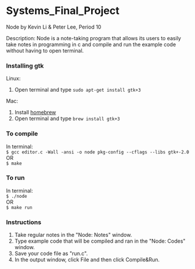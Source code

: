 # Systems_Final_Project
Node by Kevin Li & Peter Lee, Period 10

Description:
Node is a note-taking program that allows its users to easily take notes in programming in c and compile and run the example code without having to open terminal.

### Installing gtk
Linux:
1. Open terminal and type `sudo apt-get install gtk+3`

Mac:
1. Install [homebrew](https://brew.sh/)
2. Open terminal and type `brew install gtk+3`

### To compile
In terminal: <br>
`$ gcc editor.c -Wall -ansi -o node pkg-config --cflags --libs gtk+-2.0`
<br>
OR
<br>
`$ make`

### To run
In terminal: <br>
`$ ./node`
<br>
OR
<br>
`$ make run`

### Instructions
1. Take regular notes in the "Node: Notes" window.
2. Type example code that will be compiled and ran in the "Node: Codes" window.
3. Save your code file as "run.c". 
4. In the output window, click File and then click Compile&Run. 
